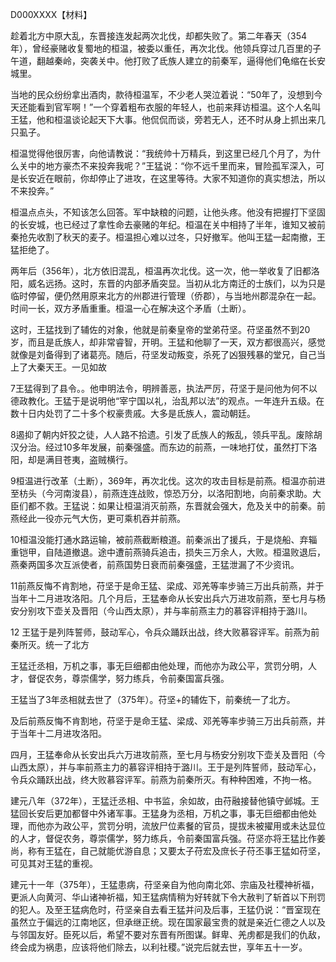 D000XXXX【材料】



趁着北方中原大乱，东晋接连发起两次北伐，却都失败了。第二年春天（354年），曾经豪赌收复蜀地的桓温，被委以重任，再次北伐。他领兵穿过几百里的子午道，翻越秦岭，突袭关中。他打败了氐族人建立的前秦军，逼得他们龟缩在长安城里。

当地的民众纷纷拿出酒肉，款待桓温军，不少老人哭泣着说：“50年了，没想到今天还能看到官军啊！”一个穿着粗布衣服的年轻人，也前来拜访桓温。这个人名叫王猛，他和桓温谈论起天下大事。他侃侃而谈，旁若无人，还不时从身上抓出来几只虱子。

桓温觉得他很厉害，向他请教说：“我统帅十万精兵，到这里已经几个月了，为什么关中的地方豪杰不来投奔我呢？”王猛说：“你不远千里而来，冒险孤军深入，可是长安近在眼前，你却停止了进攻，在这里等待。大家不知道你的真实想法，所以不来投奔。”

桓温点点头，不知该怎么回答。军中缺粮的问题，让他头疼。他没有把握打下坚固的长安城，也已经过了拿性命去豪赌的年纪。桓温在关中相持了半年，谁知又被前秦抢先收割了秋天的麦子。桓温担心难以过冬，只好撤军。他叫王猛一起南撤，王猛拒绝了。

两年后（356年），北方依旧混乱，桓温再次北伐。这一次，他一举收复了旧都洛阳，威名远扬。这时，东晋的内部矛盾突显。当初从北方南迁的士族们，以为只是临时停留，便仍然用原来北方的州郡进行管理（侨郡），与当地州郡混杂在一起。时间一长，双方矛盾重重。桓温一心在解决这个矛盾（土断）。

这时，王猛找到了辅佐的对象，他就是前秦皇帝的堂弟苻坚。苻坚虽然不到20岁，而且是氐族人，却非常睿智，开明。王猛和他聊了一天，双方都很高兴，感觉就像是刘备得到了诸葛亮。随后，苻坚发动叛变，杀死了凶狠残暴的堂兄，自己当上了大秦天王。一见如故

7王猛得到了县令。。他申明法令，明辨善恶，执法严厉，苻坚于是问他为何不以德政教化。王猛于是说明他“宰宁国以礼，治乱邦以法”的观点。一年连升五级。在数十日内处罚了二十多个权豪贵戚。大多是氐族人，震动朝廷。

8遏抑了朝内奸狡之徒，人人路不拾遗。引发了氐族人的叛乱，领兵平乱。废除胡汉分治。经过10多年发展，前秦强盛。而东边的前燕，一味地打仗，虽然打下洛阳，却是满目苍夷，盗贼横行。



9桓温进行改革（土断），369年，再次北伐。这次的攻击目标是前燕。桓温亦前进至枋头（今河南浚县），前燕连连战败，惊恐万分，以洛阳割地，向前秦求助。大臣们都不救。王猛说：如果让桓温消灭前燕，东晋就会强大，危及关中的前秦。前燕经此一役亦元气大伤，更可乘机吞并前燕。

10桓温没能打通水路运输，被前燕截断粮道。前秦派出了援兵，于是烧船、弃辎重铠甲，自陆道撤退。途中遭前燕骑兵追击，损失三万余人，大败。桓温败退后，燕秦两国多次互派使者，前燕国势日衰而前秦强盛，王猛泄漏了不少资讯。

11前燕反悔不肯割地，苻坚于是命王猛、梁成、邓羌等率步骑三万出兵前燕，并于当年十二月进攻洛阳。几个月后，王猛奉命从长安出兵六万进攻前燕，至七月与杨安分别攻下壶关及晋阳（今山西太原），并与率前燕主力的慕容评相持于潞川。

12 王猛于是列阵誓师，鼓动军心，令兵众踊跃出战，终大败慕容评军。前燕为前秦所灭。统一了北方

王猛迁丞相，万机之事，事无巨细都由他处理，而他亦为政公平，赏罚分明，人才，督促农务，尊崇儒学，努力练兵，令前秦国富兵强。

王猛当了3年丞相就去世了（375年）。苻坚+的辅佐下，前秦统一了北方。







及后前燕反悔不肯割地，苻坚于是命王猛、梁成、邓羌等率步骑三万出兵前燕，并于当年十二月进攻洛阳。

四月，王猛奉命从长安出兵六万进攻前燕，至七月与杨安分别攻下壶关及晋阳（今山西太原），并与率前燕主力的慕容评相持于潞川。王于是列阵誓师，鼓动军心，令兵众踊跃出战，终大败慕容评军。前燕为前秦所灭。有种种困难，不拘一格。

建元八年（372年），王猛迁丞相、中书监，余如故，由苻融接替他镇守邺城。王猛回长安后更加都督中外诸军事。王猛身为丞相，万机之事，事无巨细都由他处理，而他亦为政公平，赏罚分明，流放尸位素餐的官员，提拔未被擢用或未达显位的人才，督促农务，尊崇儒学，努力练兵，令前秦国富兵强。苻坚亦将王猛比作姜尚，称有王猛在，自己就能优游自息；又要太子苻宏及庶长子苻丕事王猛如苻坚，可见其对王猛的重视。

建元十一年（375年），王猛患病，苻坚亲自为他向南北郊、宗庙及社稷神祈福，更派人向黄河、华山诸神祈福，知王猛病情稍为好转就下令大赦判了斩首以下刑罚的犯人。及至王猛病危时，苻坚亲自去看王猛并问及后事，王猛仍说：“晋室现在虽然立于偏远的江南地区，但承继正统。现在国家最宝贵的就是亲近仁德之人以及与邻国友好。臣死以后，希望不要对东晋有所图谋。鲜卑、羌虏都是我们的仇敌，终会成为祸患，应该将他们除去，以利社稷。”说完后就去世，享年五十一岁。

